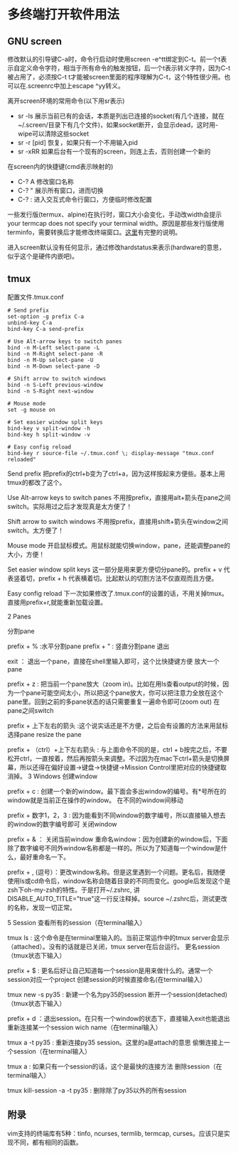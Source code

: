 # 多终端打开软件用法

## GNU screen

修改默认的引导键C-a时，命令行启动时使用screen -e^tt绑定到C-t。前一个t表示自定义命令字符，相当于所有命令的触发按钮，后一个t表示转义字符，因为C-t被占用了，必须按C-t t才能被screen里面的程序理解为C-t，这个特性很少用。也可以在.screenrc中加上escape ^yy转义。

离开screen环境的常用命令(以下用sr表示)

* sr -ls 展示当前已有的会话，本质是列出已连接的socket(有几个连接，就在~/.screen/目录下有几个文件)，如果socket断开，会显示dead，这时用-wipe可以清除这些socket
* sr -r [pid] 恢复，如果只有一个不用输入pid
* sr -xRR 如果后台有一个现有的screen，则连上去，否则创建一个新的

在screen内的快捷键(cmd表示映射的)

* C-? A 修改窗口名称
* C-? " 展示所有窗口，进而切换
* C-? : 进入交互式命令行窗口，方便临时修改配置

一些发行版(termux、alpine)在执行时，窗口大小会变化，手动改width会提示your termcap does not specify your terminal width。原因是那些发行版使用terminfo，需要转换后才能修改终端窗口。[这里](https://www.math.utah.edu/docs/info/screen_15.html)有完整的说明。

进入screen默认没有任何显示，通过修改hardstatus来表示(hardware的意思，似乎这个是硬件内嵌吧)。

## tmux

配置文件.tmux.conf

```
# Send prefix
set-option -g prefix C-a
unbind-key C-a
bind-key C-a send-prefix

# Use Alt-arrow keys to switch panes
bind -n M-Left select-pane -L
bind -n M-Right select-pane -R
bind -n M-Up select-pane -U
bind -n M-Down select-pane -D

# Shift arrow to switch windows
bind -n S-Left previous-window
bind -n S-Right next-window

# Mouse mode
set -g mouse on

# Set easier window split keys
bind-key v split-window -h
bind-key h split-window -v

# Easy config reload
bind-key r source-file ~/.tmux.conf \; display-message "tmux.conf reloaded"
```

Send prefix
把prefix的ctrl+b变为了ctrl+a，因为这样按起来方便些。基本上用tmux的都改了这个。

Use Alt-arrow keys to switch panes
不用按prefix，直接用alt+箭头在pane之间switch。实际用过之后才发现真是太方便了！

Shift arrow to switch windows
不用按prefix，直接用shift+箭头在window之间switch。太方便了！

Mouse mode
开启鼠标模式。用鼠标就能切换window，pane，还能调整pane的大小，方便！

Set easier window split keys
这一部分是用来更方便切分pane的。prefix + v 代表竖着切，prefix + h 代表横着切。比起默认的切割方法不仅直观而且方便。

Easy config reload
下一次如果修改了.tmux.conf的设置的话，不用关掉tmux。直接用prefix+r,就能重新加载设置。

2 Panes

分割pane

prefix + % :水平分割pane
prefix + " : 竖直分割pane
退出

exit ： 退出一个pane，直接在shell里输入即可，这个比快捷键方便
放大一个pane

prefix + z : 把当前一个pane放大（zoom in)。比如在用ls查看output的时候，因为一个pane可能空间太小，所以把这个pane放大，你可以把注意力全放在这个pane里。回到之前的多pane状态的话只需要重复一遍命令即可(zoom out)
在pane之间switch

prefix + 上下左右的箭头 :这个说实话还是不方便，之后会有设置的方法来用鼠标选择pane
resize the pane

prefix + （ctrl）+上下左右箭头 : 与上面命令不同的是，ctrl + b按完之后，不要松开ctrl，一直按着，然后再按箭头来调整。不过因为在mac下ctrl+箭头是切换屏幕，所以还得在偏好设置->键盘->快捷键->Mission Control里把对应的快捷键取消掉。
3 Windows
创建window

prefix + c : 创建一个新的window。最下面会多出window的编号。有*号所在的window就是当前正在操作的window。
在不同的window间移动

prefix + 数字1，2，3 : 因为能看到不同window的数字编号，所以直接输入想去的window的数字编号即可
关闭window

prefix + & ： 关闭当前window
重命名window：因为创建新的window后，下面除了数字编号不同外window名称都是一样的。所以为了知道每一个window是什么，最好重命名一下。

prefix + , (逗号）：更改window名称。但是这里遇到一个问题。更名后，我随便使用ls或cd命令后，window名称会随着目录的不同而变化。google后发现这个是zsh下oh-my-zsh的特性。于是打开~/.zshrc, 讲DISABLE_AUTO_TITLE="true"这一行反注释掉。source ~/.zshrc后，测试更改的名称，发现一切正常。

5 Session
查看所有的session（在terminal输入）

tmux ls : 这个命令是在terminal里输入的。当前正常运作中的tmux server会显示（attached）。没有的话就是已关闭，tmux server在后台运行。
更名session（tmux状态下输入）

prefix + $ : 更名后好让自己知道每一个session是用来做什么的。通常一个session对应一个project
创建session的时候直接命名(在terminal输入）

tmux new -s py35 : 新建一个名为py35的session
断开一个session(detached) （tmux状态下输入）

prefix + d ：退出session。在只有一个window的状态下，直接输入exit也能退出
重新连接某一个session wich name（在terminal输入）

tmux a -t py35 : 重新连接py35 session。这里的a是attach的意思
偷懒连接上一个session（在terminal输入）

tmux a : 如果只有一个session的话，这个是最快的连接方法
删除session（在terminal输入）

tmux kill-session -a -t py35 : 删除除了py35以外的所有session

## 附录

vim支持的终端库有5种：tinfo, ncurses, termlib, termcap, curses。应该只是实现不同，都有相同的函数。